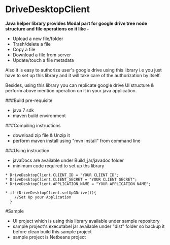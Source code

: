 DriveDesktopClient
==================

**Java helper library provides Modal part for google drive tree node structure and file operations on it like -**

- Upload a new file/folder
- Trash/delete a file
- Copy a file
- Download a file from server
- Update/touch a file metadata

Also it is easy to authorize user's google drive using this library i.e you just have to set up this library and it will take care
of the authorization by itself.

Besides, using this library you can replicate google drive UI structure & perform above mention operation on it in your java application.

###Build pre-requisite
* java 7 sdk 
* maven build environment

###Compiling instructions
* download zip file & Unzip it
* perform maven install using "mvn install" from command line

###Using instruction 
* javaDocs are available under Build_jar/javadoc folder
* minimum code required to set up ths library
```
* DriveDesktopClient.CLIENT_ID = "YOUR CLIENT ID";
* DriveDesktopClient.CLIENT_SECRET = "YOUR CLIENT SECRET";
* DriveDesktopClient.APPLICATION_NAME = "YOUR APPLICATION NAME";

* if (DriveDesktopClient.setUpGDrive()){
	//Set Up your Application
  }
  ```
  
#Sample 
* UI project which is using this library available under sample repository 
* sample project's executabel jar available under "dist" folder so backup it before clean build this sample project
* sample project is Netbeans project 
